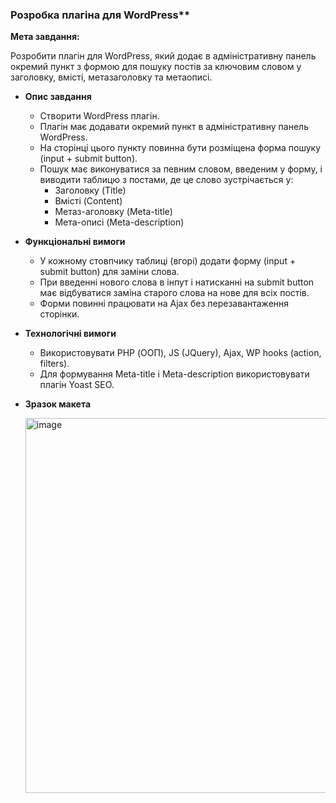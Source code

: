 ### Розробка плагіна для WordPress**

**Мета завдання:**

Розробити плагін для WordPress, який додає в адміністративну панель окремий пункт з формою для пошуку постів за ключовим словом у заголовку, вмісті, метазаголовку та метаописі.

- **Опис завдання**
    - Створити WordPress плагін.
    - Плагін має додавати окремий пункт в адміністративну панель WordPress.
    - На сторінці цього пункту повинна бути розміщена форма пошуку (input + submit button).
    - Пошук має виконуватися за певним словом, введеним у форму, і виводити таблицю з постами, де це слово зустрічається у:
        - Заголовку (Title)
        - Вмісті (Content)
        - Метаз-аголовку (Meta-title)
        - Мета-описі (Meta-description)
- **Функціональні вимоги**
    - У кожному стовпчику таблиці (вгорі) додати форму (input + submit button) для заміни слова.
    - При введенні нового слова в інпут і натисканні на submit button має відбуватися заміна старого слова на нове для всіх постів.
    - Форми повинні працювати на Ajax без перезавантаження сторінки.
- **Технологічні вимоги**
    - Використовувати PHP (ООП), JS (JQuery), Ajax, WP hooks (action, filters).
    - Для формування Meta-title і Meta-description використовувати плагін Yoast SEO.
 - **Зразок макета**

   <img width="600" style="display: block;" alt="image" src="https://github.com/posandre/custom-search-replace/assets/45790427/5fef2376-986b-49c2-84ce-4703922b013f">
